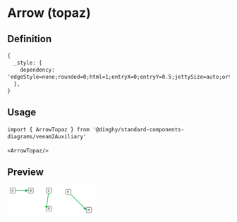 # Arrow (topaz)

## Definition

```
{
  _style: { 
    dependency: 'edgeStyle=none;rounded=0;html=1;entryX=0;entryY=0.5;jettySize=auto;orthogonalLoop=1;strokeColor=#00B336;strokeWidth=2;fontColor=#000000;jumpStyle=none;endArrow=block;endFill=1;startArrow=none;',
  },
}
```

## Usage

```
import { ArrowTopaz } from '@dinghy/standard-components-diagrams/veeam2Auxiliary'

<ArrowTopaz/>
```

## Preview

<img src="./arrow-topaz.png" width="200"/>
